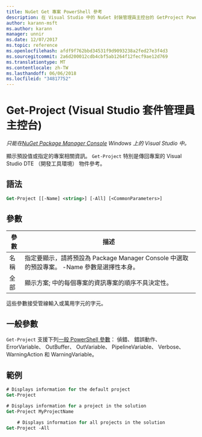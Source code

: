 ```yaml
---
title: NuGet Get 專案 PowerShell 參考
description: 在 Visual Studio 中的 NuGet 封裝管理員主控台的 GetProject PowerShell 命令的參考。
author: karann-msft
ms.author: karann
manager: unnir
ms.date: 12/07/2017
ms.topic: reference
ms.openlocfilehash: afdf9f762bbd34531f9d9093238a2fed27e3f4d3
ms.sourcegitcommit: 2a6d200012cdb4cbf5ab1264f12fecf9ae12d769
ms.translationtype: MT
ms.contentlocale: zh-TW
ms.lasthandoff: 06/06/2018
ms.locfileid: "34817752"
---
```

# <a name="get-project-package-manager-console-in-visual-studio"></a>Get-Project (Visual Studio 套件管理員主控台)

*只能在[NuGet Package Manager Console](package-manager-console.md) Windows 上的 Visual Studio 中。*

顯示預設值或指定的專案相關資訊。 `Get-Project` 特別是傳回專案的 Visual Studio DTE （開發工具環境） 物件參考。

## <a name="syntax"></a>語法

```ps
Get-Project [[-Name] <string>] [-All] [<CommonParameters>]
```

## <a name="parameters"></a>參數

| 參數 | 描述 |
| --- | --- |
| 名稱 | 指定要顯示，請將預設為 Package Manager Console 中選取的預設專案。 -Name 參數是選擇性本身。 |
| 全部 | 顯示方案; 中的每個專案的資訊專案的順序不具決定性。 |

這些參數接受管線輸入或萬用字元的字元。

## <a name="common-parameters"></a>一般參數

`Get-Project` 支援下列[一般 PowerShell 參數](http://go.microsoft.com/fwlink/?LinkID=113216)： 偵錯、 錯誤動作、 ErrorVariable、 OutBuffer、 OutVariable、 PipelineVariable、 Verbose、 WarningAction 和 WarningVariable。

## <a name="examples"></a>範例

```ps
# Displays information for the default project
Get-Project

# Displays information for a project in the solution
Get-Project MyProjectName

    # Displays information for all projects in the solution
Get-Project -All
```